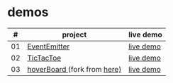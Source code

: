 # demos

| #    | project                                                      | live demo                                         |
| ---- | ------------------------------------------------------------ | ------------------------------------------------- |
| 01   | [EventEmitter](https://github.com/crcong/demo/tree/master/EventEmitter) | [live demo](https://demo.crcong.me/EventEmitter/) |
| 02   | [TicTacToe](https://github.com/crcong/demo/tree/master/TicTacToe) | [live demo](https://demo.crcong.me/TicTacToe/)    |
| 03   | [hoverBoard ](https://github.com/crcong/demo/tree/master/hoverBoard) (fork from [here)](https://github.com/bradtraversy/50projects50days/tree/master/hoverboard) | [live demo](https://demo.crcong.me/hoverBoard/)   |

